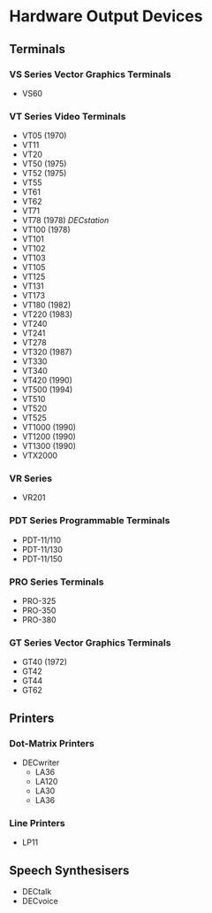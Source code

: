Hardware Output Devices
=======================

## Terminals
### VS Series Vector Graphics Terminals
- VS60
### VT Series Video Terminals
- VT05 (1970)
- VT11
- VT20
- VT50 (1975)
- VT52 (1975)
- VT55
- VT61
- VT62
- VT71
- VT78 (1978) _DECstation_
- VT100 (1978)
- VT101
- VT102
- VT103
- VT105
- VT125
- VT131
- VT173
- VT180 (1982)
- VT220 (1983)
- VT240
- VT241
- VT278
- VT320 (1987)
- VT330
- VT340
- VT420 (1990)
- VT500 (1994)
- VT510
- VT520
- VT525
- VT1000 (1990)
- VT1200 (1990)
- VT1300 (1990)
- VTX2000
### VR Series
- VR201
### PDT Series Programmable Terminals
- PDT-11/110
- PDT-11/130
- PDT-11/150
### PRO Series Terminals
- PRO-325
- PRO-350
- PRO-380
### GT Series Vector Graphics Terminals
- GT40 (1972)
- GT42
- GT44
- GT62

## Printers
### Dot-Matrix Printers
- DECwriter
	- LA36 
	- LA120
	- LA30
	- LA36
### Line Printers
- LP11

## Speech Synthesisers
- DECtalk
- DECvoice
